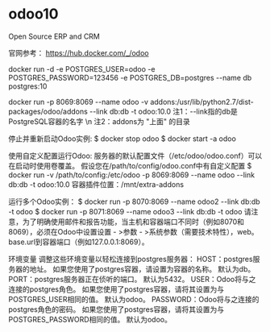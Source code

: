 # odoo10
Open Source ERP and CRM

官网参考：
https://hub.docker.com/_/odoo

docker run -d -e POSTGRES_USER=odoo -e POSTGRES_PASSWORD=123456 -e POSTGRES_DB=postgres --name db postgres:10

docker run -p 8069:8069 --name odoo -v addons:/usr/lib/python2.7/dist-packages/odoo/addons --link db:db -t odoo:10.0
注1：--link指的db是PostgreSQL容器的名字 \n
注2：addons为 "上面" 的目录

停止并重新启动Odoo实例:
$ docker stop odoo
$ docker start -a odoo

使用自定义配置运行Odoo:
服务器的默认配置文件（/etc/odoo/odoo.conf）可以在启动时使用卷覆盖。 假设您在/path/to/config/odoo.conf中有自定义配置
$ docker run -v /path/to/config:/etc/odoo -p 8069:8069 --name odoo --link db:db -t odoo:10.0
容器插件位置：/mnt/extra-addons

运行多个Odoo实例：
$ docker run -p 8070:8069 --name odoo2 --link db:db -t odoo
$ docker run -p 8071:8069 --name odoo3 --link db:db -t odoo
请注意，为了明确使用邮件和报告功能，当主机和容器端口不同时（例如8070和8069），必须在Odoo中设置设置 - >参数 - >系统参数（需要技术特性），web。 base.url到容器端口（例如127.0.0.1:8069）。

环境变量
调整这些环境变量以轻松连接到postgres服务器：
HOST：postgres服务器的地址。 如果您使用了postgres容器，请设置为容器的名称。 默认为db。
PORT：postgres服务器正在侦听的端口。 默认为5432。
USER：Odoo将与之连接的postgres角色。 如果您使用了postgres容器，请将其设置为与POSTGRES_USER相同的值。 默认为odoo。
PASSWORD：Odoo将与之连接的postgres角色的密码。 如果您使用了postgres容器，请将其设置为与POSTGRES_PASSWORD相同的值。 默认为odoo。
